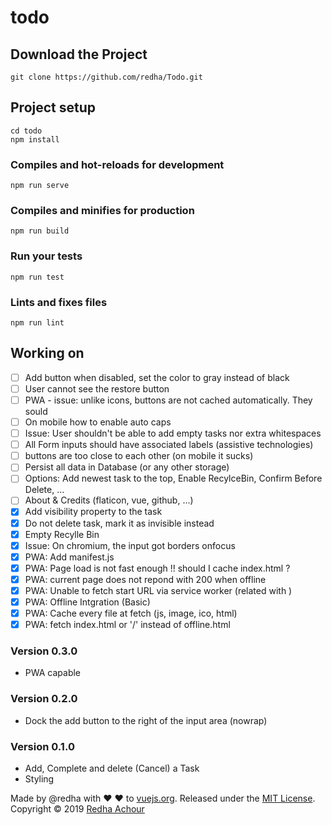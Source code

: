 # todo 

## Download the Project
```
git clone https://github.com/redha/Todo.git
```

## Project setup
```
cd todo
npm install
```

### Compiles and hot-reloads for development
```
npm run serve
```

### Compiles and minifies for production
```
npm run build
```

### Run your tests
```
npm run test
```

### Lints and fixes files
```
npm run lint
```

## Working on
- [ ] Add button when disabled, set the color to gray instead of black
- [ ] User cannot see the restore button
- [ ] PWA - issue: unlike icons, buttons are not cached automatically. They sould
- [ ] On mobile how to enable auto caps
- [ ] Issue: User shouldn't be able to add empty tasks nor extra whitespaces
- [ ] All Form inputs should have associated labels (assistive technologies)
- [ ] buttons are too close to each other (on mobile it sucks)
- [ ] Persist all data in Database (or any other storage)
- [ ] Options: Add newest task to the top, Enable RecylceBin, Confirm Before Delete, ...
- [ ] About & Credits (flaticon, vue, github, ...)
- [X] Add visibility property to the task
- [X] Do not delete task, mark it as invisible instead
- [X] Empty Recylle Bin
- [X] Issue: On chromium, the input got borders onfocus 
- [X] PWA: Add manifest.js
- [X] PWA: Page load is not fast enough !! should I cache index.html ?
- [X] PWA: current page does not repond with 200 when offline
- [X] PWA: Unable to fetch start URL via service worker (related with )
- [X] PWA: Offline Intgration (Basic)
- [X] PWA: Cache every file at fetch (js, image, ico, html)
- [X] PWA: fetch index.html or '/' instead of offline.html

### Version 0.3.0 
* PWA capable

### Version 0.2.0 
* Dock the add button to the right of the input area (nowrap)

### Version 0.1.0 
* Add, Complete and delete (Cancel) a Task
* Styling

Made by @redha with ♥ ♥ to [vuejs.org](https://vuejs.org).
Released under the [MIT License](https://opensource.org/licenses/MIT).
Copyright © 2019 [Redha Achour](https://github.com/redha)
